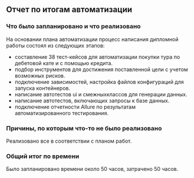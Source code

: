 
## Отчет по итогам автоматизации

### Что было запланировано и что реализовано
На основании плана автоматизации процесс написания дипломной работы состоял из следующих этапов:

- составление 38 тест-кейсов для автоматизации покупки тура по дебетовой кате и с помощью кредита. 
- подбор инструментов для достижения поставленной цели с учетом возможных рисков.
- подключение зависимостей, настройка файлов конфигураций для запуска контейнеров.
- написание автотестов ui и смежныхклассов для генерации данных.
- написание автотестов, включающих запросы к базе данных.
- подключение отчетности Allure по результатам автоматизированного тестирования.

### Причины, по которым что-то не было реализовано
Реализовано все в соответствии с планом работ.

### Общий итог по времени
Было запланировано времени около 50 часов, затрачено 50 часов.
